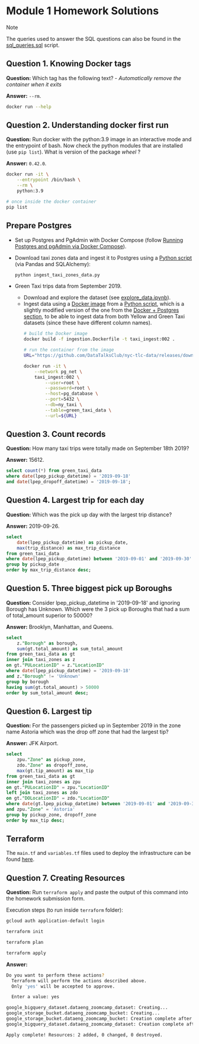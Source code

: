# Module 1 Homework Solutions

> [!NOTE] 
> The queries used to answer the SQL questions can also be found in the [sql_queries.sql](./sql_queries.sql) script.

## Question 1. Knowing Docker tags

**Question:** Which tag has the following text? - _Automatically remove the container when it exits_

**Answer:** `--rm`.

```bash
docker run --help
```


## Question 2. Understanding docker first run

**Question:** Run docker with the python:3.9 image in an interactive mode and the entrypoint of bash. Now check the python modules that are installed (use `pip list`). What is version of the package _wheel_ ?

**Answer:** `0.42.0`.

```bash
docker run -it \
    --entrypoint /bin/bash \
    --rm \
    python:3.9

# once inside the docker container
pip list
```

## Prepare Postgres

* Set up Postgres and PgAdmin with Docker Compose (follow [Running Postgres and pgAdmin via Docker Compose](../1_docker_postgres/README.md#via-docker-compose)).

* Download taxi zones data and ingest it to Postgres using a [Python script](./ingest_taxi_zones_data.py) (via Pandas and SQLAlchemy):
    ```bash
    python ingest_taxi_zones_data.py
    ```

* Green Taxi trips data from September 2019.
    + Download and explore the dataset (see [explore_data.ipynb](./explore_data.ipynb)).
    + Ingest data using a [Docker image](./ingestion.Dockerfile) from a [Python script](./ingest_data.py), which is a slightly modified version of the  one from the [Docker + Postgres section](../1_docker_postgres/ingest_data.py), to be able to ingest data from both Yellow and Green Taxi datasets (since these have different column names).
        ```bash
        # build the Docker image
        docker build -f ingestion.Dockerfile -t taxi_ingest:002 .

        # run the container from the image
        URL="https://github.com/DataTalksClub/nyc-tlc-data/releases/download/green/green_tripdata_2019-09.csv.gz"

        docker run -it \
            --network pg_net \
            taxi_ingest:002 \
                --user=root \
                --password=root \
                --host=pg_database \
                --port=5432 \
                --db=ny_taxi \
                --table=green_taxi_data \
                --url=${URL}
        ```


## Question 3. Count records 

**Question:** How many taxi trips were totally made on September 18th 2019?

**Answer:** 15612.

```sql
select count(*) from green_taxi_data
where date(lpep_pickup_datetime) = '2019-09-18'
and date(lpep_dropoff_datetime) = '2019-09-18';
```


## Question 4. Largest trip for each day

**Question:** Which was the pick up day with the largest trip distance?

**Answer:** 2019-09-26.

```sql
select 
	date(lpep_pickup_datetime) as pickup_date,
	max(trip_distance) as max_trip_distance
from green_taxi_data
where date(lpep_pickup_datetime) between '2019-09-01' and '2019-09-30'
group by pickup_date
order by max_trip_distance desc;
```


## Question 5. Three biggest pick up Boroughs

**Question:** Consider lpep_pickup_datetime in '2019-09-18' and ignoring Borough has Unknown. Which were the 3 pick up Boroughs that had a sum of total_amount superior to 50000?

**Answer:** Brooklyn, Manhattan, and Queens.

```sql
select
	z."Borough" as borough,
	sum(gt.total_amount) as sum_total_amount
from green_taxi_data as gt
inner join taxi_zones as z
on gt."PULocationID" = z."LocationID"
where date(lpep_pickup_datetime) = '2019-09-18'
and z."Borough" != 'Unknown'
group by borough
having sum(gt.total_amount) > 50000
order by sum_total_amount desc;
```


## Question 6. Largest tip

**Question:** For the passengers picked up in September 2019 in the zone name Astoria which was the drop off zone that had the largest tip?

**Answer:** JFK Airport.

```sql
select
	zpu."Zone" as pickup_zone,
	zdo."Zone" as dropoff_zone,
	max(gt.tip_amount) as max_tip
from green_taxi_data as gt
inner join taxi_zones as zpu
on gt."PULocationID" = zpu."LocationID"
left join taxi_zones as zdo
on gt."DOLocationID" = zdo."LocationID"
where date(gt.lpep_pickup_datetime) between '2019-09-01' and '2019-09-30'
and zpu."Zone" = 'Astoria'
group by pickup_zone, dropoff_zone
order by max_tip desc;
```


## Terraform

The `main.tf` and `variables.tf` files used to deploy the infrastructure can be found [here](./terraform/).


## Question 7. Creating Resources

**Question:** Run `terraform apply` and paste the output of this command into the homework submission form.

Execution steps (to run inside `terraform` folder):

```bash
gcloud auth application-default login

terraform init

terraform plan 

terraform apply
```


**Answer:**

```bash
Do you want to perform these actions?
  Terraform will perform the actions described above.
  Only 'yes' will be accepted to approve.

  Enter a value: yes

google_bigquery_dataset.dataeng_zoomcamp_dataset: Creating...
google_storage_bucket.dataeng_zoomcamp_bucket: Creating...
google_storage_bucket.dataeng_zoomcamp_bucket: Creation complete after 2s [id=<GCS bucket ID>]
google_bigquery_dataset.dataeng_zoomcamp_dataset: Creation complete after 2s [id=projects/<project ID>/datasets/<BQ dataset name>]

Apply complete! Resources: 2 added, 0 changed, 0 destroyed.
```